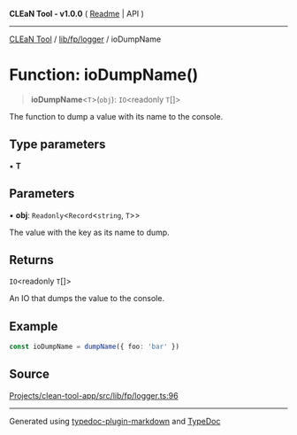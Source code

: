 **CLEaN Tool - v1.0.0** ( [Readme](../../../../README.md) \| API )

***

[CLEaN Tool](../../../../modules.md) / [lib/fp/logger](../README.md) / ioDumpName

# Function: ioDumpName()

> **ioDumpName**\<`T`\>(`obj`): `IO`\<readonly `T`[]\>

The function to dump a value with its name to the console.

## Type parameters

▪ **T**

## Parameters

▪ **obj**: `Readonly`\<`Record`\<`string`, `T`\>\>

The value with the key as its name to dump.

## Returns

`IO`\<readonly `T`[]\>

An IO that dumps the value to the console.

## Example

```ts
const ioDumpName = dumpName({ foo: 'bar' })
```

## Source

[Projects/clean-tool-app/src/lib/fp/logger.ts:96](https://github.com/yuckyh/clean-tool-app/)

***

Generated using [typedoc-plugin-markdown](https://www.npmjs.com/package/typedoc-plugin-markdown) and [TypeDoc](https://typedoc.org/)
